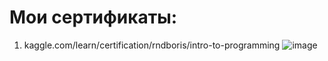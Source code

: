 # Мои сертификаты:

1) kaggle.com/learn/certification/rndboris/intro-to-programming
![image](https://github.com/SENATOROVAI/KOTKOKOSRND/assets/55090151/07cd3fcc-1af4-48a1-880a-2bf2c2e9adfd=100x20)


